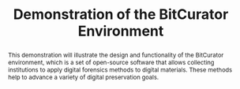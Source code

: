 ---
abstract: This demonstration will illustrate the design and functionality of the BitCurator
  environment, which is a set of open-source software that allows collecting institutions
  to apply digital forensics methods to digital materials. These methods help to advance
  a variety of digital preservation goals.
creators:
- Lee, Christopher A.
date: null
document_url: https://services.phaidra.univie.ac.at/api/object/o:378013/download
grand_parent: iPRES
institutions: []
keywords:
- forensics
- preservation
- dfxml
- metadata
- privacy
- collections
- acquisition
- lisbon
landing_page_url: https://phaidra.univie.ac.at/o:378013
language: eng
layout: publication
license: CC BY-SA 2.0 AT
notes_url: null
parent: iPRES 2013
publication_type: poster
size: 240868
slides_url: null
source_name: iPRES
stream_url: null
title: Demonstration of the BitCurator Environment
year: 2013
---